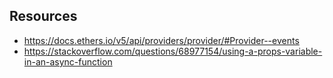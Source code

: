 ## Resources

- https://docs.ethers.io/v5/api/providers/provider/#Provider--events
- https://stackoverflow.com/questions/68977154/using-a-props-variable-in-an-async-function

